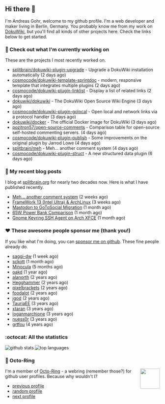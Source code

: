 ## Hi there :wave:

I'm Andreas Gohr, welcome to my github profile. I'm a web developer and maker living in Berlin, Germany. You probably know me from my work on [DokuWiki](https://github.com/dokuwiki/dokuwiki), but you'll find all kinds of other projects here. Check the links below to get started.

### :hammer: Check out what I'm currently working on

These are the projects I most recently worked on.


- [splitbrain/dokuwiki-plugin-upgrade](https://github.com/splitbrain/dokuwiki-plugin-upgrade) - Upgrade a DokuWiki installation automatically (2 days ago)
- [cosmocode/dokuwiki-template-sprintdoc](https://github.com/cosmocode/dokuwiki-template-sprintdoc) - modern, responsive template that integrates multiple plugins (2 days ago)
- [cosmocode/dokuwiki-plugin-linklist](https://github.com/cosmocode/dokuwiki-plugin-linklist) - Display a list of related links (2 days ago)
- [dokuwiki/dokuwiki](https://github.com/dokuwiki/dokuwiki) - The DokuWiki Open Source Wiki Engine (3 days ago)
- [cosmocode/dokuwiki-plugin-golocal](https://github.com/cosmocode/dokuwiki-plugin-golocal) - Open local and network links via a protocol handler (3 days ago)
- [dokuwiki/docker](https://github.com/dokuwiki/docker) - The official Docker image for DokuWiki (3 days ago)
- [pozitron57/open-source-comments](https://github.com/pozitron57/open-source-comments) - Comparison table for open-source self-hosted commenting servers. (4 days ago)
- [cosmocode/dokuwiki-plugin-publish](https://github.com/cosmocode/dokuwiki-plugin-publish) - Some improvements on the original plugin by Jarrod Lowe (4 days ago)
- [splitbrain/meh](https://github.com/splitbrain/meh) - Meh... another comment system (4 days ago)
- [cosmocode/dokuwiki-plugin-struct](https://github.com/cosmocode/dokuwiki-plugin-struct) - A new structured data plugin (6 days ago)

### :scroll: My recent blog posts

I blog at [splitbrain.org](https://www.splitbrain.org) for nearly two decades now. Here is what I have published recently.


- [Meh… another comment system](https://www.splitbrain.org/blog/2025-03/26-meh_another_comment_system) (2 weeks ago)
- [FrameWork 13 (Intel Ultra) &amp; ArchLinux](https://www.splitbrain.org/blog/2025-02/17-framework_13_intel_core_ultra_archlinux) (3 weeks ago)
- [Mastodon to GoToSocial Migration](https://www.splitbrain.org/blog/2025-03/12-mastodon_to_gotosocial_migration) (1 month ago)
- [65W Power Bank Comparison](https://www.splitbrain.org/blog/2025-03/08-65w_power_bank_comparison) (1 month ago)
- [Gnome Keyring SSH Agent on Arch XFCE](https://www.splitbrain.org/blog/2025-02/19-gnome_keyring_ssh_agent_archlinux_xfce) (1 month ago)

### :hearts:️ These awesome people sponsor me (thank you!)

If you like what I'm doing, you can [sponsor me on github](https://github.com/sponsors/splitbrain). These fine people already do.


- [saggi-dw](https://github.com/saggi-dw) (1 week ago)
- [sckott](https://github.com/sckott) (1 month ago)
- [Minocula](https://github.com/Minocula) (5 months ago)
- [oakd](https://github.com/oakd) (1 year ago)
- [alanorth](https://github.com/alanorth) (2 years ago)
- [Hegghammer](https://github.com/Hegghammer) (2 years ago)
- [pixelbrackets](https://github.com/pixelbrackets) (2 years ago)
- [foodalot](https://github.com/foodalot) (2 years ago)
- [jgod](https://github.com/jgod) (2 years ago)
- [TauriaEE](https://github.com/TauriaEE) (3 years ago)
- [xtaran](https://github.com/xtaran) (3 years ago)
- [loganmarchione](https://github.com/loganmarchione) (3 years ago)
- [nuess0r](https://github.com/nuess0r) (3 years ago)
- [grtfou](https://github.com/grtfou) (4 years ago)

### :octocat: All the statistics

 ![github stats](https://github-readme-stats.vercel.app/api?username=splitbrain&show_icons=true&hide_title=true)
![top languages](https://github-readme-stats.vercel.app/api/top-langs/?username=splitbrain&layout=compact)


### :octopus: Octo-Ring

<img width="64" height="65" src="https://octo-ring.com/static/img/octo.png" align="right" alt="">

I'm a member of [Octo-Ring](https://octo-ring.com/) - a webring (remember those?) for github user profiles. Because why wouldn't I? 

* [previous profile](https://octo-ring.com/p/splitbrain/prev)
* [random profile](https://octo-ring.com/p/splitbrain/random)
* [next profile](https://octo-ring.com/p/splitbrain/next)

